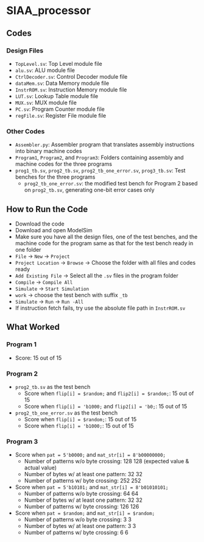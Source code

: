 # SIAA_processor

## Codes

### Design Files
- `TopLevel.sv`: Top Level module file
- `alu.sv`: ALU module file
- `CtrlDecoder.sv`: Control Decoder module file
- `dataMem.sv`: Data Memory module file
- `InstrROM.sv`: Instruction Memory module file
- `LUT.sv`: Lookup Table module file
- `MUX.sv`: MUX module file
- `PC.sv`: Program Counter module file
- `regFile.sv`: Register File module file

### Other Codes
- `Assembler.py`: Assembler program that translates assembly instructions into binary machine codes
- `Program1`, `Program2`, and `Program3`: Folders containing assembly and machine codes for the three programs
- `prog1_tb.sv`, `prog2_tb.sv`, `prog2_tb_one_error.sv`, `prog3_tb.sv`: Test benches for the three programs
  - `prog2_tb_one_error.sv`: the modified test bench for Program 2 based on `prog2_tb.sv`, generating one-bit error cases only

## How to Run the Code
- Download the code
- Download and open ModelSim
- Make sure you have all the design files, one of the test benches, and the machine code for the program same as that for the test bench ready in one folder
- `File` ->  `New` -> `Project`
- `Project Location` -> `Browse` -> Choose the folder with all files and codes ready
- `Add Existing File` -> Select all the `.sv` files in the program folder
- `Compile` -> `Compile All`
- `Simulate` -> `Start Simulation`
- `work` -> choose the test bench with suffix `_tb`
- `Simulate` -> `Run` -> `Run -All`
- If instruction fetch fails, try use the absolute file path in `InstrROM.sv`

## What Worked
### Program 1
- Score: 15 out of 15
### Program 2
- `prog2_tb.sv` as the test bench
  - Score when `flip[i] = $random;` and `flip2[i] = $random;`: 15 out of 15
  - Score when `flip[i] = 'b1000;` and `flip2[i] = 'b0;`: 15 out of 15
- `prog2_tb_one_error.sv` as the test bench
  - Score when `flip[i] = $random;`: 15 out of 15
  - Score when `flip[i] = 'b1000;`: 15 out of 15
### Program 3
- Score when `pat = 5'b0000;` and `mat_str[i] = 8'b00000000;`
  - Number of patterns w/o byte crossing: 128 128 (expected value & actual value)
  - Number of bytes w/ at least one pattern: 32 32
  - Number of patterns w/ byte crossing: 252 252
- Score when `pat = 5'b10101;` and `mat_str[i] = 8'b01010101;`
  - Number of patterns w/o byte crossing: 64 64
  - Number of bytes w/ at least one pattern: 32 32
  - Number of patterns w/ byte crossing: 126 126
- Score when `pat = $random;` and `mat_str[i] = $random;`
  - Number of patterns w/o byte crossing: 3 3
  - Number of bytes w/ at least one pattern: 3 3
  - Number of patterns w/ byte crossing: 6 6
